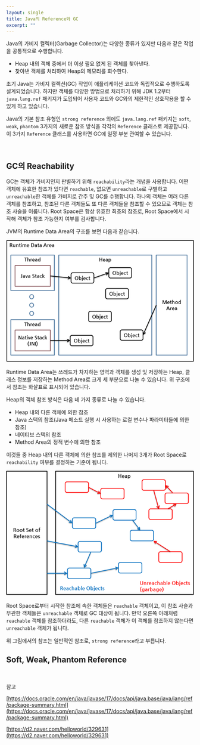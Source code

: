 ```yaml
---
layout: single
title: Java의 Reference와 GC
excerpt: ""
---
```


Java의 가비지 컬렉터(Garbage Collector)는 다양한 종류가 있지만 다음과 같은 작업을 공통적으로 수행합니다.

- Heap 내의 객체 중에서 더 이상 필요 없게 된 객체를 찾아낸다.
- 찾아낸 객체를 처리하여 Heap의 메모리를 회수한다.

초기 Java는 가비지 컬렉션(GC) 작업이 애플리케이션 코드와 독립적으로 수행하도록 설계되었습니다. 하지만 객체를 다양한 방법으로 처리하기 위해 JDK 1.2부터 `java.lang.ref` 패키지가 도입되어 사용자 코드와 GC와의 제한적인 상호작용을 할 수 있게 하고 있습니다.

Java의 기본 참조 유형인 `strong reference` 외에도 `java.lang.ref` 패키지는 `soft`, `weak`, `phantom` 3가지의 새로운 참조 방식을 각각의 `Reference` 클래스로 제공합니다. 이 3가지 `Reference` 클래스를 사용하면 GC에 일정 부분 관여할 수 있습니다.

<br>

## GC의 Reachability

GC는 객체가 가비지인지 판별하기 위해 `reachability`라는 개념을 사용합니다. 어떤 객체에 유효한 참조가 있다면 `reachable`, 없으면 `unreachable`로 구별하고 `unreachable`한 객체를 가비지로 간주 및 GC를 수행합니다. 하나의 객체는 여러 다른 객체를 참조하고, 참조된 다른 객체들도 또 다른 객체들을 참조할 수 있으므로 객체는 참조 사슬을 이룹니다. Root Space은 항상 유효한 최초의 참조로, Root Space에서 시작해 객체가 참조 가능한지 여부를 검사합니다.

JVM의 Runtime Data Area의 구조를 보면 다음과 같습니다.

![img](/assets/images/Reference.png)

Runtime Data Area는 쓰레드가 차지하는 영역과 객체를 생성 및 저장하는 Heap, 클래스 정보를 저장하는 Method Area로 크게 세 부분으로 나눌 수 있습니다. 위 구조에서 참조는 화살표로 표시되어 있습니다.

Heap의 객체 참조 방식은 다음 네 가지 종류로 나눌 수 있습니다.

- Heap 내의 다른 객체에 의한 참조
- Java 스택의 참조(Java 메소드 실행 시 사용하는 로컬 변수나 파라미터들에 의한 참조)
- 네이티브 스택의 참조
- Method Area의 정적 변수에 의한 참조

이것들 중 Heap 내의 다른 객체에 의한 참조를 제외한 나머지 3개가 Root Space로 `reachability` 여부를 결정하는 기준이 됩니다. 

![img](/assets/images/Reference2.png)

Root Space로부터 시작한 참조에 속한 객체들은 `reachable` 객체이고, 이 참조 사슬과 무관한 객체들은 `unreachable` 객체로 GC 대상이 됩니다. 만약 오른쪽 아래처럼 `reachable` 객체를 참조하더라도, 다른 `reachable` 객체가 이 객체를 참조하지 않는다면 `unreachable` 객체가 됩니다.

위 그림에서의 참조는 일반적인 참조로, `strong reference`라고 부릅니다.

## Soft, Weak, Phantom Reference


<br>

참고

[https://docs.oracle.com/en/java/javase/17/docs/api/java.base/java/lang/ref/package-summary.html](https://docs.oracle.com/en/java/javase/17/docs/api/java.base/java/lang/ref/package-summary.html)

[https://d2.naver.com/helloworld/329631](https://d2.naver.com/helloworld/329631)




